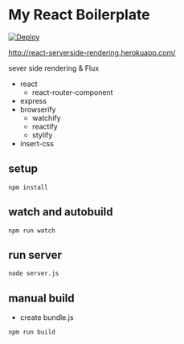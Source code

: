 # My React Boilerplate

[![Deploy](https://www.herokucdn.com/deploy/button.png)](https://heroku.com/deploy?template=https://github.com/koba04/react-boilerplate)

http://react-serverside-rendering.herokuapp.com/

sever side rendering & Flux

* react
  * react-router-component
* express
* browserify
  * watchify
  * reactify
  * stylify
* insert-css

## setup
```
npm install
```

## watch and autobuild
```
npm run watch
```

## run server
```
node server.js
```

## manual build
* create bundle.js
```
npm run build
```

